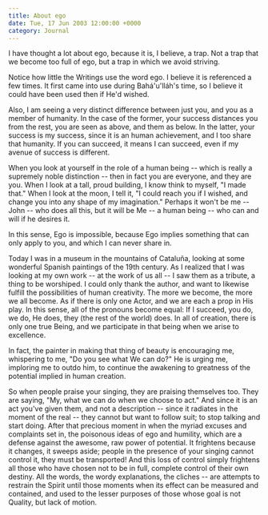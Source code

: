 ```yaml
---
title: About ego
date: Tue, 17 Jun 2003 12:00:00 +0000
category: Journal
---
```


I have thought a lot about ego, because it is, I believe, a trap.  Not a
trap that we become too full of ego, but a trap in which we avoid
striving.

Notice how little the Writings use the word ego.  I believe it is
referenced a few times.  It first came into use during Bahá'u'lláh's
time, so I believe it could have been used then if He'd wished.

Also, I am seeing a very distinct difference between just you, and you
as a member of humanity.  In the case of the former, your success
distances you from the rest, you are seen as above, and them as below.
In the latter, your success is my success, since it is an human
achievement, and I too share that humanity.  If you can succeed, it
means I can succeed, even if my avenue of success is different.

When you look at yourself in the role of a human being -- which is
really a supremely noble distinction -- then in fact you are everyone,
and they are you.  When I look at a tall, proud building, I know think
to myself, "I made that."  When I look at the moon, I tell it, "I could
reach you if I wished, and change you into any shape of my imagination."
Perhaps it won't be me -- John -- who does all this, but it will be Me
-- a human being -- who can and will if he desires it.

In this sense, Ego is impossible, because Ego implies something that can
only apply to you, and which I can never share in.

Today I was in a museum in the mountains of Cataluña, looking at some
wonderful Spanish paintings of the 19th century.  As I realized that I
was looking at my own work -- at the work of us all -- I saw them as a
tribute, a thing to be worshiped.  I could only thank the author, and
want to likewise fulfill the possibilities of human creativity.  The
more we become, the more we all become.  As if there is only one Actor,
and we are each a prop in His play.  In this sense, all of the pronouns
become equal: If I succeed, you do, we do, He does, they (the rest of
the world) does.  In all of creation, there is only one true Being, and
we participate in that being when we arise to excellence.

In fact, the painter in making that thing of beauty is encouraging me,
whispering to me, "Do you see what We can do?"  He is urging me,
imploring me to outdo him, to continue the awakening to greatness of the
potential implied in human creation.

So when people praise your singing, they are praising themselves too.
They are saying, "My, what we can do when we choose to act."  And since
it is an act you've given them, and not a description -- since it
radiates in the moment of the real -- they cannot but want to follow
suit; to stop talking and start doing.  After that precious moment in
when the myriad excuses and complaints set in, the poisonous ideas of
ego and humility, which are a defense against the awesome, raw power of
potential.  It frightens because it changes, it sweeps aside; people in
the presence of your singing cannot control it, they must be
transported!  And this loss of control simply frightens all those who
have chosen not to be in full, complete control of their own destiny.
All the words, the wordy explanations, the cliches -- are attempts to
restrain the Spirit until those moments when its effect can be measured
and contained, and used to the lesser purposes of those whose goal is
not Quality, but lack of motion.


